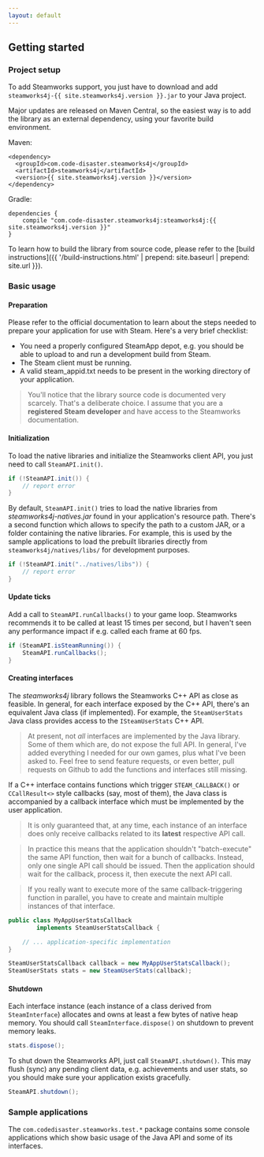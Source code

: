 ```yaml
---
layout: default
---
```


## Getting started

### Project setup

To add Steamworks support, you just have to download and add ```steamworks4j-{{ site.steamworks4j.version }}.jar``` to your Java project.

Major updates are released on Maven Central, so the easiest way is to add the library as an external dependency, using your favorite build environment.

Maven:

```
<dependency>
  <groupId>com.code-disaster.steamworks4j</groupId>
  <artifactId>steamworks4j</artifactId>
  <version>{{ site.steamworks4j.version }}</version>
</dependency>
```

Gradle:

```
dependencies {
	compile "com.code-disaster.steamworks4j:steamworks4j:{{ site.steamworks4j.version }}"
}
```

To learn how to build the library from source code, please refer to the [build instructions]({{ '/build-instructions.html' | prepend: site.baseurl | prepend: site.url }}).

### Basic usage

#### Preparation

Please refer to the official documentation to learn about the steps needed to prepare your application for use with Steam. Here's a very brief checklist:

- You need a properly configured SteamApp depot, e.g. you should be able to upload to and run a development build from Steam.
- The Steam client must be running.
- A valid steam_appid.txt needs to be present in the working directory of your application.

> You'll notice that the library source code is documented very scarcely. That's a deliberate choice. I assume that you are a **registered Steam developer** and have access to the Steamworks documentation.

#### Initialization

To load the native libraries and initialize the Steamworks client API, you just need to call ```SteamAPI.init()```.

```java
if (!SteamAPI.init()) {
	// report error
}
```

By default, ```SteamAPI.init()``` tries to load the native libraries from *steamworks4j-natives.jar* found in your application's resource path. There's a second function which allows to specify the path to a custom JAR, or a folder containing the native libraries. For example, this is used by the sample applications to load the prebuilt libraries directly from ```steamworks4j/natives/libs/``` for development purposes.

```java
if (!SteamAPI.init("../natives/libs")) {
	// report error
}
```

#### Update ticks

Add a call to ```SteamAPI.runCallbacks()``` to your game loop. Steamworks recommends it to be called at least 15 times per second, but I haven't seen any performance impact if e.g. called each frame at 60 fps.

```java
if (SteamAPI.isSteamRunning()) {
	SteamAPI.runCallbacks();
}
```

#### Creating interfaces

The *steamworks4j* library follows the Steamworks C++ API as close as feasible. In general, for each interface exposed by the C++ API, there's an equivalent Java class (if implemented). For example, the ```SteamUserStats``` Java class provides access to the ```ISteamUserStats``` C++ API.

> At present, not *all* interfaces are implemented by the Java library. Some of them which are, do not expose the full API. In general, I've added everything I needed for our own games, plus what I've been asked to. Feel free to send feature requests, or even better, pull requests on Github to add the functions and interfaces still missing.

If a C++ interface contains functions which trigger ```STEAM_CALLBACK()``` or ```CCallResult<>``` style callbacks (say, most of them), the Java class is accompanied by a callback interface which must be implemented by the user application.

> It is only guaranteed that, at any time, each instance of an interface does only receive callbacks related to its **latest** respective API call.

> In practice this means that the application shouldn't "batch-execute" the same API function, then wait for a bunch of callbacks. Instead, only one single API call should be issued. Then the application should wait for the callback, process it, then execute the next API call.

> If you really want to execute more of the same callback-triggering function in parallel, you have to create and maintain multiple instances of that interface.

```java
public class MyAppUserStatsCallback
        implements SteamUserStatsCallback {

	// ... application-specific implementation
}

SteamUserStatsCallback callback = new MyAppUserStatsCallback();
SteamUserStats stats = new SteamUserStats(callback);
```

#### Shutdown

Each interface instance (each instance of a class derived from ```SteamInterface```) allocates and owns at least a few bytes of native heap memory. You should call ```SteamInterface.dispose()``` on shutdown to prevent memory leaks.

```java
stats.dispose();
```

To shut down the Steamworks API, just call ```SteamAPI.shutdown()```. This may flush (sync) any pending client data, e.g. achievements and user stats, so you should make sure your application exists gracefully.

```java
SteamAPI.shutdown();
```

### Sample applications

The `com.codedisaster.steamworks.test.*` package contains some console applications which show basic usage of the Java API and some of its interfaces.

